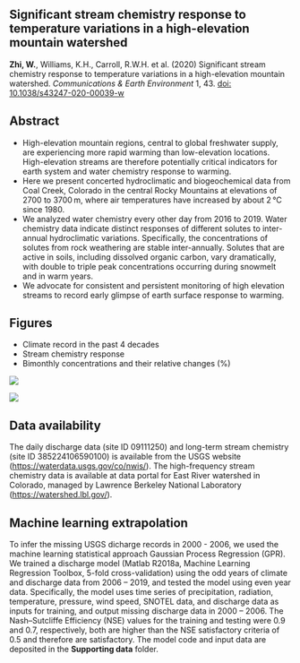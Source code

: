 ## Significant stream chemistry response to temperature variations in a high-elevation mountain watershed

 **Zhi, W.**, Williams, K.H., Carroll, R.W.H. et al. (2020) Significant stream chemistry response to temperature variations in a high-elevation mountain watershed. *Communications & Earth Environment* 1, 43. [doi: 10.1038/s43247-020-00039-w](https://doi.org/10.1038/s43247-020-00039-w)

## Abstract 
- High-elevation mountain regions, central to global freshwater supply, are experiencing more rapid warming than low-elevation locations. High-elevation streams are therefore potentially critical indicators for earth system and water chemistry response to warming. 
- Here we present concerted hydroclimatic and biogeochemical data from Coal Creek, Colorado in the central Rocky Mountains at elevations of 2700 to 3700 m, where air temperatures have increased by about 2 °C since 1980. 
- We analyzed water chemistry every other day from 2016 to 2019. Water chemistry data indicate distinct responses of different solutes to inter-annual hydroclimatic variations. Specifically, the concentrations of solutes from rock weathering are stable inter-annually. Solutes that are active in soils, including dissolved organic carbon, vary dramatically, with double to triple peak concentrations occurring during snowmelt and in warm years. 
- We advocate for consistent and persistent monitoring of high elevation streams to record early glimpse of earth surface response to warming.

## Figures 
- Climate record in the past 4 decades 
- Stream chemistry response
- Bimonthly concentrations and their relative changes (%)

![](figure/StreamChemistryResponse.png)

![](figure/ConcentrationChange.png)

## Data availability
The daily discharge data (site ID 09111250) and long-term stream chemistry (site ID 385224106590100) is available from the USGS website (https://waterdata.usgs.gov/co/nwis/). The high-frequency stream chemistry data is available at data portal for East River watershed in Colorado, managed by Lawrence Berkeley National Laboratory (https://watershed.lbl.gov/). 

## Machine learning extrapolation
To infer the missing USGS dicharge records in 2000 - 2006, we used the machine learning statistical approach Gaussian Process Regression (GPR). We trained a discharge model (Matlab R2018a, Machine Learning Regression Toolbox, 5-fold cross-validation) using the odd years of climate and discharge data from 2006 – 2019, and tested the model using even year data. Specifically, the model uses time series of precipitation, radiation, temperature, pressure, wind speed, SNOTEL data, and discharge data as inputs for training, and output missing discharge data in 2000 – 2006. The Nash–Sutcliffe Efficiency (NSE) values for the training and testing were 0.9 and 0.7, respectively, both are higher than the NSE satisfactory criteria of 0.5 and therefore are satisfactory. The model code and input data are deposited in the **Supporting data** folder.

